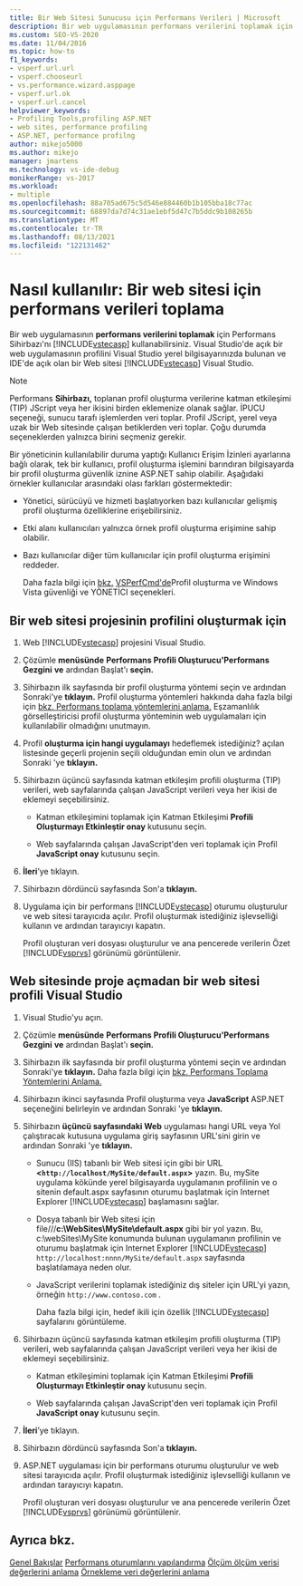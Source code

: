 ```yaml
---
title: Bir Web Sitesi Sunucusu için Performans Verileri | Microsoft
description: Bir web uygulamasının performans verilerini toplamak için Performans Sihirbazı'nı ASP.NET öğrenin. Uygulama yerel bilgisayarınızda çalışır ve yerel bilgisayarınızda Visual Studio.
ms.custom: SEO-VS-2020
ms.date: 11/04/2016
ms.topic: how-to
f1_keywords:
- vsperf.url.url
- vsperf.chooseurl
- vs.performance.wizard.asppage
- vsperf.url.ok
- vsperf.url.cancel
helpviewer_keywords:
- Profiling Tools,profiling ASP.NET
- web sites, performance profiling
- ASP.NET, performance profilng
author: mikejo5000
ms.author: mikejo
manager: jmartens
ms.technology: vs-ide-debug
monikerRange: vs-2017
ms.workload:
- multiple
ms.openlocfilehash: 88a705ad675c5d546e884460b1b105bba18c77ac
ms.sourcegitcommit: 68897da7d74c31ae1ebf5d47c7b5ddc9b108265b
ms.translationtype: MT
ms.contentlocale: tr-TR
ms.lasthandoff: 08/13/2021
ms.locfileid: "122131462"
---
```

# <a name="how-to-collect-performance-data-for-a-web-site"></a>Nasıl kullanılır: Bir web sitesi için performans verileri toplama

Bir web uygulamasının **performans verilerini toplamak** için Performans Sihirbazı'nı [!INCLUDE[vstecasp](../code-quality/includes/vstecasp_md.md)] kullanabilirsiniz. Visual Studio'de açık bir web uygulamasının profilini Visual Studio yerel bilgisayarınızda bulunan ve IDE'de açık olan bir Web sitesi [!INCLUDE[vstecasp](../code-quality/includes/vstecasp_md.md)] Visual Studio.

> [!NOTE]
> Performans **Sihirbazı,** toplanan profil oluşturma verilerine katman etkileşimi (TIP) JScript veya her ikisini birden eklemenize olanak sağlar. İPUCU seçeneği, sunucu tarafı işlemlerden veri toplar. Profil JScript, yerel veya uzak bir Web sitesinde çalışan betiklerden veri toplar. Çoğu durumda seçeneklerden yalnızca birini seçmeniz gerekir.

 Bir yöneticinin kullanılabilir duruma yaptığı Kullanıcı Erişim İzinleri ayarlarına bağlı olarak, tek bir kullanıcı, profil oluşturma işlemini barındıran bilgisayarda bir profil oluşturma güvenlik iznine ASP.NET sahip olabilir. Aşağıdaki örnekler kullanıcılar arasındaki olası farkları göstermektedir:

- Yönetici, sürücüyü ve hizmeti başlatıyorken bazı kullanıcılar gelişmiş profil oluşturma özelliklerine erişebilirsiniz.

- Etki alanı kullanıcıları yalnızca örnek profil oluşturma erişimine sahip olabilir.

- Bazı kullanıcılar diğer tüm kullanıcılar için profil oluşturma erişimini reddeder.

  Daha fazla bilgi için [bkz.](../profiling/profiling-and-windows-vista-security.md) [VSPerfCmd'de](../profiling/vsperfcmd.md)Profil oluşturma ve Windows Vista güvenliği ve YÖNETİCI seçenekleri.

## <a name="to-profile-a-web-site-project"></a>Bir web sitesi projesinin profilini oluşturmak için

1. Web [!INCLUDE[vstecasp](../code-quality/includes/vstecasp_md.md)] projesini Visual Studio.

2. Çözümle **menüsünde** **Performans Profili Oluşturucu'Performans Gezgini** **ve** ardından Başlat'ı **seçin.**

3. Sihirbazın ilk sayfasında bir profil oluşturma yöntemi seçin ve ardından Sonraki'ye **tıklayın.** Profil oluşturma yöntemleri hakkında daha fazla bilgi için [bkz. Performans toplama yöntemlerini anlama.](../profiling/understanding-performance-collection-methods.md) Eşzamanlılık görselleştiricisi profil oluşturma yönteminin web uygulamaları için kullanılabilir olmadığını unutmayın.

4. Profil **oluşturma için hangi uygulamayı** hedeflemek istediğiniz? açılan listesinde geçerli projenin seçili olduğundan emin olun ve ardından Sonraki 'ye **tıklayın.**

5. Sihirbazın üçüncü sayfasında katman etkileşim profili oluşturma (TIP) verileri, web sayfalarında çalışan JavaScript verileri veya her ikisi de eklemeyi seçebilirsiniz.

    - Katman etkileşimini toplamak için Katman Etkileşimi **Profili Oluşturmayı Etkinleştir onay** kutusunu seçin.

    - Web sayfalarında çalışan JavaScript'den veri toplamak için Profil **JavaScript onay** kutusunu seçin.

6. **İleri**’ye tıklayın.

7. Sihirbazın dördüncü sayfasında Son'a **tıklayın.**

8. Uygulama için bir performans [!INCLUDE[vstecasp](../code-quality/includes/vstecasp_md.md)] oturumu oluşturulur ve web sitesi tarayıcıda açılır. Profil oluşturmak istediğiniz işlevselliği kullanın ve ardından tarayıcıyı kapatın.

     Profil oluşturan veri dosyası oluşturulur ve ana pencerede verilerin Özet [!INCLUDE[vsprvs](../code-quality/includes/vsprvs_md.md)] görünümü görüntülenir.

## <a name="to-profile-a-web-site-without-opening-a-project-in-visual-studio"></a>Web sitesinde proje açmadan bir web sitesi profili Visual Studio

1. Visual Studio'yu açın.

2. Çözümle **menüsünde** **Performans Profili Oluşturucu'Performans Gezgini** **ve** ardından Başlat'ı **seçin.**

3. Sihirbazın ilk sayfasında bir profil oluşturma yöntemi seçin ve ardından Sonraki'ye **tıklayın.** Daha fazla bilgi için [bkz. Performans Toplama Yöntemlerini Anlama.](../profiling/understanding-performance-collection-methods.md)

4. Sihirbazın ikinci sayfasında Profil oluşturma veya **JavaScript** ASP.NET seçeneğini belirleyin ve ardından Sonraki 'ye **tıklayın.**

5. Sihirbazın **üçüncü sayfasındaki Web** uygulaması hangi URL veya Yol çalıştıracak kutusuna uygulama giriş sayfasının URL'sini girin ve ardından Sonraki 'ye **tıklayın.**

   - Sunucu (IIS) tabanlı bir Web sitesi için gibi bir URL **<`http://localhost/MySite/default.aspx`>** yazın. Bu, mySite uygulama kökünde yerel bilgisayarda uygulamanın profilinin ve o sitenin default.aspx sayfasının oturumu başlatmak için Internet Explorer [!INCLUDE[vstecasp](../code-quality/includes/vstecasp_md.md)] başlamasını sağlar.

   - Dosya tabanlı bir Web sitesi için file///**c:\WebSites\MySite\default.aspx** gibi bir yol yazın. Bu, c:\webSites\MySite konumunda bulunan uygulamanın profilinin ve oturumu başlatmak için Internet Explorer [!INCLUDE[vstecasp](../code-quality/includes/vstecasp_md.md)] `http://localhost:nnnn/MySite/default.aspx` sayfasında başlatılamaya neden olur.

   - JavaScript verilerini toplamak istediğiniz dış siteler için URL'yi yazın, örneğin `http://www.contoso.com` .

     Daha fazla bilgi için, hedef ikili için özellik [!INCLUDE[vstecasp](../code-quality/includes/vstecasp_md.md)] sayfalarını görüntüleme.

6. Sihirbazın üçüncü sayfasında katman etkileşim profili oluşturma (TIP) verileri, web sayfalarında çalışan JavaScript verileri veya her ikisi de eklemeyi seçebilirsiniz.

    - Katman etkileşimini toplamak için Katman Etkileşimi **Profili Oluşturmayı Etkinleştir onay** kutusunu seçin.

    - Web sayfalarında çalışan JavaScript'den veri toplamak için Profil **JavaScript onay** kutusunu seçin.

7. **İleri**’ye tıklayın.

8. Sihirbazın dördüncü sayfasında Son'a **tıklayın.**

9. ASP.NET uygulaması için bir performans oturumu oluşturulur ve web sitesi tarayıcıda açılır. Profil oluşturmak istediğiniz işlevselliği kullanın ve ardından tarayıcıyı kapatın.

     Profil oluşturan veri dosyası oluşturulur ve ana pencerede verilerin Özet [!INCLUDE[vsprvs](../code-quality/includes/vsprvs_md.md)] görünümü görüntülenir.

## <a name="see-also"></a>Ayrıca bkz.

[Genel Bakışlar](../profiling/overviews-performance-tools.md) 
 [Performans oturumlarını yapılandırma](../profiling/configuring-performance-sessions.md) 
 [Ölçüm ölçüm verisi değerlerini anlama](../profiling/understanding-instrumentation-data-values.md) 
 [Örnekleme veri değerlerini anlama](../profiling/understanding-sampling-data-values.md)
